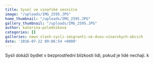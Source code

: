 ```yaml
---
title: Sysel ve vinařské vesničce
image: "/uploads/IMG_2595.JPG"
home_thumbnail: "/uploads/IMG_2595.JPG"
gallery_thumbnail: "/uploads/IMG_2595.JPG"
author: katerina-polednikova
categories: []
galleries: news-slash-sysli-imigranti-ve-dvou-vinarskych-obcich
date: '2016-07-22 09:06:54 +0000'
---
```

Sysli dokáží bydlet v bezprostřední blízkosti lidí, pokud je lidé
nechají. k

